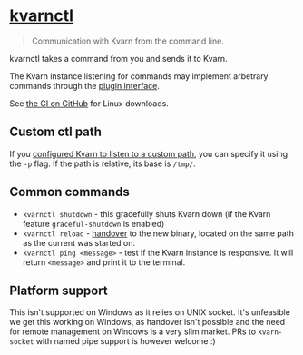 # [kvarnctl](https://kvarn.org/ctl/)

> Communication with Kvarn from the command line.

kvarnctl takes a command from you and sends it to Kvarn.

The Kvarn instance listening for commands may implement arbetrary commands through the [plugin interface](https://doc.kvarn.org/kvarn/struct.RunConfig.html#method.add_plugin).

See [the CI on GitHub](https://github.com/Icelk/kvarn/actions/workflows/kvarnctl.yml) for Linux downloads.

## Custom ctl path

If you [configured Kvarn to listen to a custom path](https://doc.kvarn.org/kvarn/struct.RunConfig.html#method.set_ctl_path),
you can specify it using the `-p` flag. If the path is relative, its base is `/tmp/`.

## Common commands

-   `kvarnctl shutdown` - this gracefully shuts Kvarn down (if the Kvarn feature `graceful-shutdown` is enabled)
-   `kvarnctl reload` - [handover](https://kvarn.org/shutdown-handover.) to the new binary, located on the same path as the current was started on.
-   `kvarnctl ping <message>` - test if the Kvarn instance is responsive. It will return `<message>` and print it to the terminal.

## Platform support

This isn't supported on Windows as it relies on UNIX socket.
It's unfeasible we get this working on Windows, as handover isn't possible and the need for remote management on Windows is a very slim market. PRs to `kvarn-socket` with named pipe support is however welcome :)
